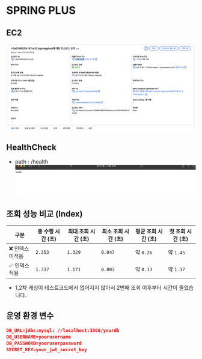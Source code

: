 # SPRING PLUS

## EC2

![ec2.png](src/main/resources/static/images/ec2.png)

## HealthCheck

- path : /health
  ![erd_first.png](src/main/resources/static/images/healthcheck.png)

## 조회 성능 비교 (Index)

| 구분        | 총 수행 시간 (초) | 최대 조회 시간 (초) | 최소 조회 시간 (초) | 평균 조회 시간 (초) | 첫 조회 시간 (초) |
| --------- | ----------- | ------------ | ------------ | ------------ |-------------|
| ❌ 인덱스 미적용 | `2.353`     | `1.329`      | `0.047`      | 약 `0.26`     | 약 `1.45`    |
| ✅ 인덱스 적용  | `1.317`     | `1.171`      | `0.003`      | 약 `0.13`     | 약 `1.17`    |

- 1,2차 캐싱이 테스트코드에서 없어지지 않아서 2번째 조회 이후부터 시간이 줄었습니다.

## 운영 환경 변수

```json
DB_URL=jdbc:mysql: //localhost:3306/yourdb
DB_USERNAME=yourusername
DB_PASSWORD=youruserpassword
SECRET_KEY=your_jwt_secret_key
```